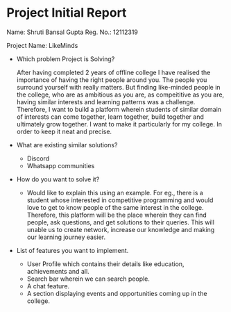 # Project Initial Report

Name: Shruti Bansal Gupta 
Reg. No.: 12112319

Project Name: LikeMinds

- Which problem Project is Solving?

  After having completed 2 years of offline college I have realised the importance of having the right people around you.
  The people you surround yourself with really matters. But finding like-minded people in the college, who are as ambitious as you are, as compeititive as you are, having similar interests and learning patterns was a challenge. Therefore, I want to build a platform wherein students of similar domain of interests can come together, learn together, build together and ultimately grow together. I want to make it particularly for my college. In order to keep it neat and precise.

- What are existing similar solutions?

  - Discord
  - Whatsapp communities

- How do you want to solve it?

  - Would like to explain this using an example.
    For eg., there is a student whose interested in competitive programming and would love to get to know people of the same interest in the college.
    Therefore, this platform will be the place wherein they can find people, ask questions, and get solutions to their queries. This will unable us to create network, increase our knowledge and making our learning journey easier.

- List of features you want to implement.
  - User Profile which contains their details like education, achievements and all.
  - Search bar wherein we can search people.
  - A chat feature.
  - A section displaying events and opportunities coming up in the college.
